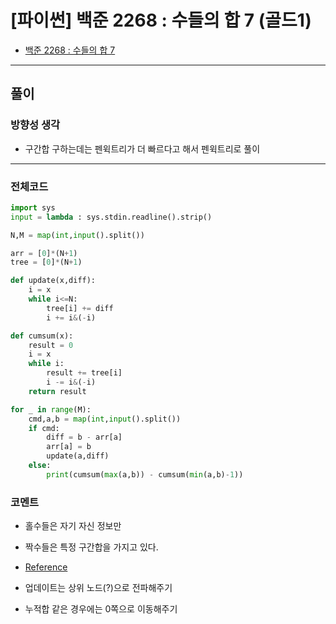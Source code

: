 # **\[파이썬\] 백준 2268 : 수들의 합 7 (골드1)**

* [백준 2268 : 수들의 합 7](https://www.acmicpc.net/problem/2268)

---

## **풀이**

### **방향성 생각**

* 구간합 구하는데는 펜윅트리가 더 빠르다고 해서 펜윅트리로 풀이

---

### **전체코드**

```python
import sys
input = lambda : sys.stdin.readline().strip()

N,M = map(int,input().split())

arr = [0]*(N+1)
tree = [0]*(N+1)

def update(x,diff):
    i = x
    while i<=N:
        tree[i] += diff
        i += i&(-i)

def cumsum(x):
    result = 0
    i = x
    while i:
        result += tree[i]
        i -= i&(-i)
    return result

for _ in range(M):
    cmd,a,b = map(int,input().split())
    if cmd:
        diff = b - arr[a]
        arr[a] = b
        update(a,diff)
    else:
        print(cumsum(max(a,b)) - cumsum(min(a,b)-1))
```

### **코멘트**

* 홀수들은 자기 자신 정보만

* 짝수들은 특정 구간합을 가지고 있다.

* [Reference](https://www.youtube.com/watch?v=fg2iGP4e2mc&ab_channel=%EB%8F%99%EB%B9%88%EB%82%98)

* 업데이트는 상위 노드(?)으로 전파해주기

* 누적합 같은 경우에는 0쪽으로 이동해주기